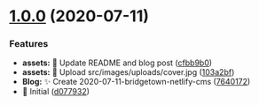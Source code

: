 # [1.0.0](https://github.com/andrewmcodes/bridgetown-netlify-cms-starter/compare/d077932f27471e632c35cd15d158cf6e16a45489...v1.0.0) (2020-07-11)


### Features

* **assets:** :bento: Update README and blog post ([cfbb9b0](https://github.com/andrewmcodes/bridgetown-netlify-cms-starter/commit/cfbb9b0f885a7b38cc44bd6eaa99bb37616d2a2b))
* **assets:** :bento: Upload src/images/uploads/cover.jpg ([103a2bf](https://github.com/andrewmcodes/bridgetown-netlify-cms-starter/commit/103a2bf30aa960fac172a864cb19bfa78550756e))
* **Blog:** :sparkles: Create 2020-07-11-bridgetown-netlify-cms ([7640172](https://github.com/andrewmcodes/bridgetown-netlify-cms-starter/commit/76401724e63ce69f08550ee9abf3093aeb6cac42))
* :tada: Initial ([d077932](https://github.com/andrewmcodes/bridgetown-netlify-cms-starter/commit/d077932f27471e632c35cd15d158cf6e16a45489))
